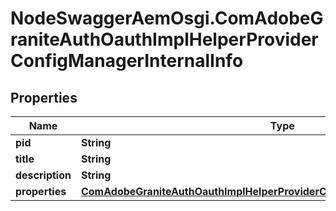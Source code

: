 # NodeSwaggerAemOsgi.ComAdobeGraniteAuthOauthImplHelperProviderConfigManagerInternalInfo

## Properties

Name | Type | Description | Notes
------------ | ------------- | ------------- | -------------
**pid** | **String** |  | [optional] 
**title** | **String** |  | [optional] 
**description** | **String** |  | [optional] 
**properties** | [**ComAdobeGraniteAuthOauthImplHelperProviderConfigManagerInternalProperties**](ComAdobeGraniteAuthOauthImplHelperProviderConfigManagerInternalProperties.md) |  | [optional] 


